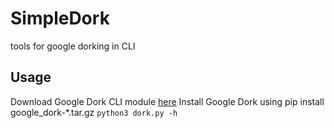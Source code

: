 # SimpleDork
tools for google dorking in CLI

**Usage**
----------------
Download Google Dork CLI module [here]()
Install Google Dork using pip install google_dork-*.tar.gz
`python3 dork.py -h`
